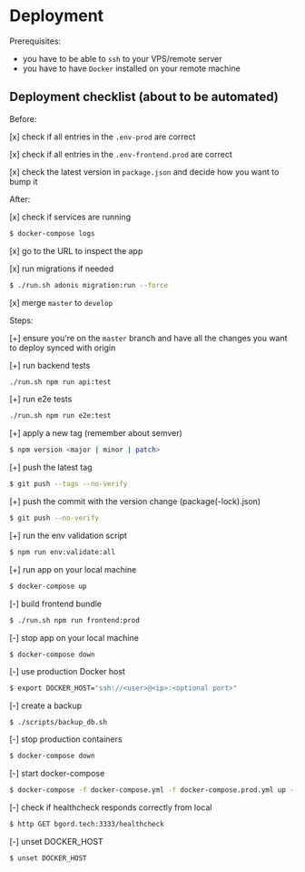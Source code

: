 # Deployment

Prerequisites:

- you have to be able to `ssh` to your VPS/remote server
- you have to have `Docker` installed on your remote machine

## Deployment checklist (about to be automated)

Before:

[x] check if all entries in the `.env-prod` are correct

[x] check if all entries in the `.env-frontend.prod` are correct

[x] check the latest version in `package.json` and decide how you want to bump it

After:

[x] check if services are running

```bash
$ docker-compose logs
```

[x] go to the URL to inspect the app

[x] run migrations if needed

```bash
$ ./run.sh adonis migration:run --force
```

[x] merge `master` to `develop`

Steps:

[+] ensure you're on the `master` branch and have all the changes you want to deploy synced with origin

[+] run backend tests

```bash
./run.sh npm run api:test
```

[+] run e2e tests

```bash
./run.sh npm run e2e:test
```

[+] apply a new tag (remember about semver)

```bash
$ npm version <major | minor | patch>
```

[+] push the latest tag

```bash
$ git push --tags --no-verify
```

[+] push the commit with the version change (package(-lock).json)

```bash
$ git push --no-verify
```

[+] run the env validation script

```bash
$ npm run env:validate:all
```

[+] run app on your local machine

```bash
$ docker-compose up
```

[-] build frontend bundle

```bash
$ ./run.sh npm run frontend:prod
```

[-] stop app on your local machine

```bash
$ docker-compose down
```

[-] use production Docker host

```bash
$ export DOCKER_HOST="ssh://<user>@<ip>:<optional port>"
```

[-] create a backup

```
$ ./scripts/backup_db.sh
```

[-] stop production containers

```bash
$ docker-compose down
```

[-] start docker-compose

```bash
$ docker-compose -f docker-compose.yml -f docker-compose.prod.yml up --detach --build --force-recreate
```

[-] check if healthcheck responds correctly from local

```bash
$ http GET bgord.tech:3333/healthcheck
```

[-] unset DOCKER_HOST

```bash
$ unset DOCKER_HOST
```
